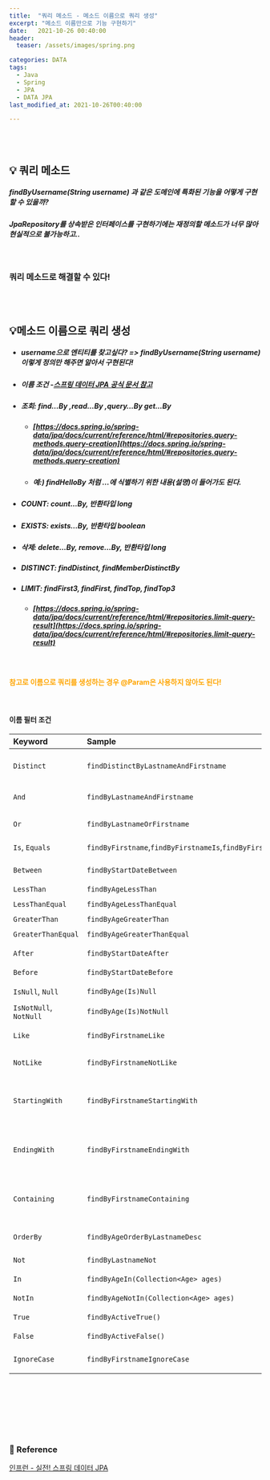 ```yaml
---
title:  "쿼리 메소드 - 메소드 이름으로 쿼리 생성"
excerpt: "메소드 이름만으로 기능 구현하기"
date:   2021-10-26 00:40:00
header:
  teaser: /assets/images/spring.png

categories: DATA
tags:
  - Java
  - Spring
  - JPA
  - DATA JPA
last_modified_at: 2021-10-26T00:40:00

---
```


<br/>

<br/>

## 💡 쿼리 메소드

##### findByUsername(String username) 과 같은 도메인에 특화된 기능을 어떻게 구현할 수 있을까?

##### JpaRepository를 상속받은 인터페이스를 구현하기에는 재정의할 메소드가 너무 많아 현실적으로 불가능하고..

<br/>

### 쿼리 메소드로 해결할 수 있다!

<br/>

<br/>

## 💡메소드 이름으로 쿼리 생성

- ##### username으로 엔티티를 찾고싶다? => findByUsername(String username) 이렇게 정의만 해주면 알아서 구현된다!

- ##### 이름 조건 -[스프링 데이터 JPA 공식 문서 참고](https://docs.spring.io/spring-data/jpa/docs/current/reference/html/#jpa.query-methods.query-creation)

- ##### 조회: find…By ,read…By ,query…By get…By 

  - ##### [https://docs.spring.io/spring-data/jpa/docs/current/reference/html/#repositories.query-methods.query-creation](https://docs.spring.io/spring-data/jpa/docs/current/reference/html/#repositories.query-methods.query-creation)

  - #####  예:) findHelloBy 처럼 ...에 식별하기 위한 내용(설명)이 들어가도 된다.

- #####  COUNT: count…By, 반환타입 long 

- ##### EXISTS: exists…By, 반환타입 boolean 

- ##### 삭제: delete…By, remove…By, 반환타입 long 

- ##### DISTINCT: findDistinct, findMemberDistinctBy 

- ##### LIMIT: findFirst3, findFirst, findTop, findTop3 

  - ##### [https://docs.spring.io/spring-data/jpa/docs/current/reference/html/#repositories.limit-query-result](https://docs.spring.io/spring-data/jpa/docs/current/reference/html/#repositories.limit-query-result)

<br/>

#### <span style="color:orange">참고로 이름으로 쿼리를 생성하는 경우 @Param은 사용하지 않아도 된다!</span>

<br/>

#### 이름 필터 조건

| Keyword                | Sample                                                       | JPQL snippet                                                 |
| :--------------------- | :----------------------------------------------------------- | :----------------------------------------------------------- |
| `Distinct`             | `findDistinctByLastnameAndFirstname`                         | `select distinct … where x.lastname = ?1 and x.firstname = ?2` |
| `And`                  | `findByLastnameAndFirstname`                                 | `… where x.lastname = ?1 and x.firstname = ?2`               |
| `Or`                   | `findByLastnameOrFirstname`                                  | `… where x.lastname = ?1 or x.firstname = ?2`                |
| `Is`, `Equals`         | `findByFirstname`,`findByFirstnameIs`,`findByFirstnameEquals` | `… where x.firstname = ?1`                                   |
| `Between`              | `findByStartDateBetween`                                     | `… where x.startDate between ?1 and ?2`                      |
| `LessThan`             | `findByAgeLessThan`                                          | `… where x.age < ?1`                                         |
| `LessThanEqual`        | `findByAgeLessThanEqual`                                     | `… where x.age <= ?1`                                        |
| `GreaterThan`          | `findByAgeGreaterThan`                                       | `… where x.age > ?1`                                         |
| `GreaterThanEqual`     | `findByAgeGreaterThanEqual`                                  | `… where x.age >= ?1`                                        |
| `After`                | `findByStartDateAfter`                                       | `… where x.startDate > ?1`                                   |
| `Before`               | `findByStartDateBefore`                                      | `… where x.startDate < ?1`                                   |
| `IsNull`, `Null`       | `findByAge(Is)Null`                                          | `… where x.age is null`                                      |
| `IsNotNull`, `NotNull` | `findByAge(Is)NotNull`                                       | `… where x.age not null`                                     |
| `Like`                 | `findByFirstnameLike`                                        | `… where x.firstname like ?1`                                |
| `NotLike`              | `findByFirstnameNotLike`                                     | `… where x.firstname not like ?1`                            |
| `StartingWith`         | `findByFirstnameStartingWith`                                | `… where x.firstname like ?1` (parameter bound with appended `%`) |
| `EndingWith`           | `findByFirstnameEndingWith`                                  | `… where x.firstname like ?1` (parameter bound with prepended `%`) |
| `Containing`           | `findByFirstnameContaining`                                  | `… where x.firstname like ?1` (parameter bound wrapped in `%`) |
| `OrderBy`              | `findByAgeOrderByLastnameDesc`                               | `… where x.age = ?1 order by x.lastname desc`                |
| `Not`                  | `findByLastnameNot`                                          | `… where x.lastname <> ?1`                                   |
| `In`                   | `findByAgeIn(Collection<Age> ages)`                          | `… where x.age in ?1`                                        |
| `NotIn`                | `findByAgeNotIn(Collection<Age> ages)`                       | `… where x.age not in ?1`                                    |
| `True`                 | `findByActiveTrue()`                                         | `… where x.active = true`                                    |
| `False`                | `findByActiveFalse()`                                        | `… where x.active = false`                                   |
| `IgnoreCase`           | `findByFirstnameIgnoreCase`                                  | `… where UPPER(x.firstname) = UPPER(?1)`                     |

<br/>

<br/>

<br/>

<br/>

<br/>

<br/>

### 📔 Reference

[인프런 - 실전! 스프링 데이터 JPA](https://www.inflearn.com/course/%EC%8A%A4%ED%94%84%EB%A7%81-%EB%8D%B0%EC%9D%B4%ED%84%B0-JPA-%EC%8B%A4%EC%A0%84/dashboard)